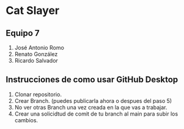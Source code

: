 # Cat Slayer

## Equipo 7
1. José Antonio Romo
2. Renato González
3. Ricardo Salvador

## Instrucciones de como usar GitHub Desktop
1. Clonar repositorio.
2. Crear Branch. (puedes publicarla ahora o despues del paso 5)
3. No ver otras Branch una vez creada en la que vas a trabajar.
4. Crear una solicidtud de comit de tu branch al main para subir los cambios.
